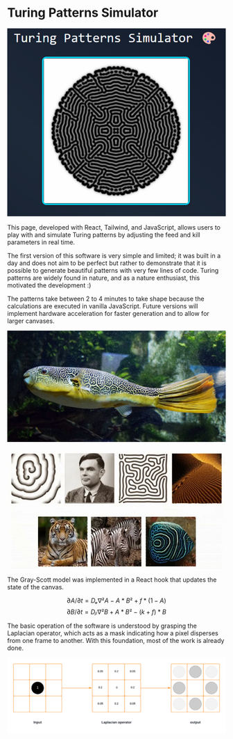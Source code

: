 # Turing Patterns Simulator

![README/image.png](README/image.png)

This page, developed with React, Tailwind, and JavaScript, allows users to play with and simulate Turing patterns by adjusting the feed and kill parameters in real time.

The first version of this software is very simple and limited; it was built in a day and does not aim to be perfect but rather to demonstrate that it is possible to generate beautiful patterns with very few lines of code. Turing patterns are widely found in nature, and as a nature enthusiast, this motivated the development :)

The patterns take between 2 to 4 minutes to take shape because the calculations are executed in vanilla JavaScript. Future versions will implement hardware acceleration for faster generation and to allow for larger canvases.

![README/image%201.png](README/image%201.png)

![README/5a781ee7-d3ae-47bd-8307-28827f5a2046.png](README/5a781ee7-d3ae-47bd-8307-28827f5a2046.png)

The Gray-Scott model was implemented in a React hook that updates the state of the canvas.

$$
∂A/∂t = Dₐ∇²A - A*B² + f*(1-A)
$$
$$
∂B/∂t = Dᵦ∇²B + A*B² - (k+f)*B
$$

The basic operation of the software is understood by grasping the Laplacian operator, which acts as a mask indicating how a pixel disperses from one frame to another. With this foundation, most of the work is already done.

![README/laplacian_operator.png](README/laplacian_operator.png)
